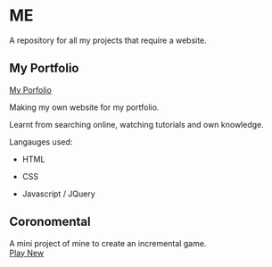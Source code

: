 # ME

A repository for all my projects that require a website.

## My Portfolio

[My Porfolio](https://up937100.github.io/)

Making my own website for my portfolio.

Learnt from searching online, watching tutorials and own knowledge.

Langauges used:

- HTML

- CSS

- Javascript / JQuery

## Coronomental

A mini project of mine to create an incremental game.  
[Play New](https://up937100.github.io/Coronamental/)
